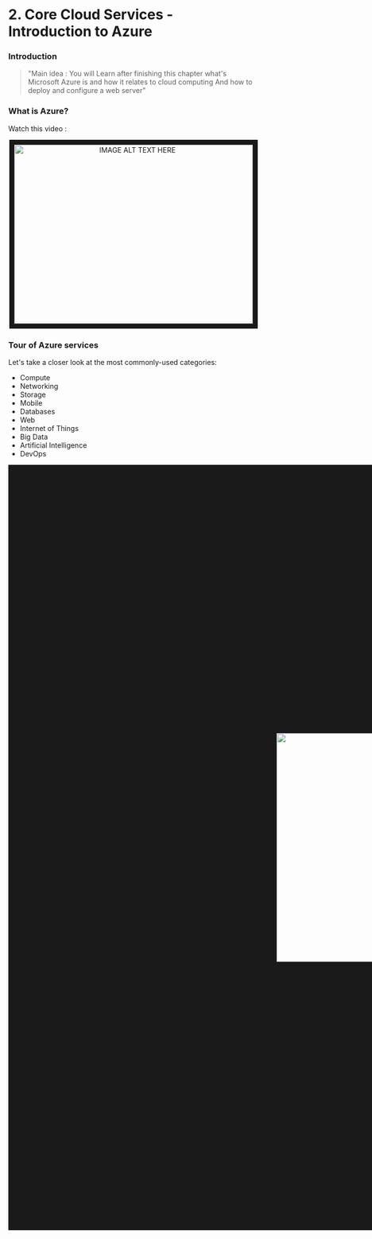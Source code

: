 # 2. Core Cloud Services - Introduction to Azure

### Introduction

> "Main idea : You will Learn after finishing this chapter what's Microsoft Azure is and how it relates to cloud computing
And how to deploy and configure a web server"

### What is Azure?

Watch this video :

<div align="center">
<a  href="http://www.youtube.com/watch?feature=player_embedded&v=KXkBZCe699A
" target="_blank"><img src="https://i.ytimg.com/vi/KXkBZCe699A/maxresdefault.jpg" 
alt="IMAGE ALT TEXT HERE" width="480" height="360" border="10" /></a>
</div>

### Tour of Azure services

Let's take a closer look at the most commonly-used categories:

- Compute
- Networking
- Storage
- Mobile
- Databases
- Web
- Internet of Things
- Big Data
- Artificial Intelligence
- DevOps

<div align="center">
<img src="https://docs.microsoft.com/en-us/learn/modules/welcome-to-azure/media/3-azure-services.png#lightbox" 
alt="IMAGE ALT TEXT HERE" width="720" height="460" border="540" />
</div>
